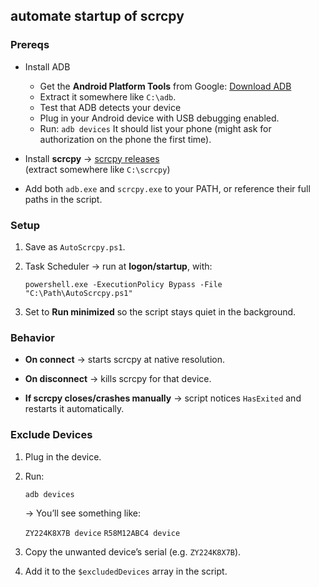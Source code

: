 ## automate startup of scrcpy

### Prereqs
- Install ADB
   - Get the **Android Platform Tools** from Google:   [Download ADB](https://developer.android.com/tools/releases/platform-tools)
   - Extract it somewhere like `C:\adb`.    
   - Test that ADB detects your device
   - Plug in your Android device with USB debugging enabled.
   - Run: `adb devices` 
     It should list your phone
     (might ask for authorization on the phone the first time).

- Install **scrcpy** → [scrcpy releases](https://github.com/Genymobile/scrcpy)  
    (extract somewhere like `C:\scrcpy`)
    
 -   Add both `adb.exe` and `scrcpy.exe` to your PATH, or reference their full paths in the script.

### Setup

1.  Save as `AutoScrcpy.ps1`.
    
2.  Task Scheduler → run at **logon/startup**, with:
    
    `powershell.exe -ExecutionPolicy Bypass -File  "C:\Path\AutoScrcpy.ps1"` 
    
3.  Set to **Run minimized** so the script stays quiet in the background.

### Behavior

-   **On connect** → starts scrcpy at native resolution.
    
-   **On disconnect** → kills scrcpy for that device.
    
-   **If scrcpy closes/crashes manually** → script notices `HasExited` and restarts it automatically.

### Exclude Devices

1.  Plug in the device.
    
2.  Run:
    
    `adb devices` 
    
    → You’ll see something like:
    
    `ZY224K8X7B device`
    `R58M12ABC4 device` 
    
3.  Copy the unwanted device’s serial (e.g. `ZY224K8X7B`).
    
4.  Add it to the `$excludedDevices` array in the script.
